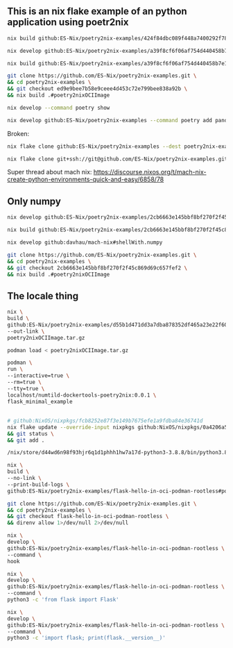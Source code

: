 ## This is an nix flake example of an python application using poetr2nix 


```bash
nix build github:ES-Nix/poetry2nix-examples/424f84dbc089f448a7400292f78b903e44c7f074#poetry2nixOCIImage
```

```bash
nix develop github:ES-Nix/poetry2nix-examples/a39f8cf6f06af754d440458b7e192e49c95795bb
```

```bash
nix build github:ES-Nix/poetry2nix-examples/a39f8cf6f06af754d440458b7e192e49c95795bb#poetry2nixOCIImage
```

```bash
git clone https://github.com/ES-Nix/poetry2nix-examples.git \
&& cd poetry2nix-examples \
&& git checkout ed9e9bee7b58e9ceee4d453c72e799bee838a92b \
&& nix build .#poetry2nixOCIImage
```

```bash
nix develop --command poetry show
```

```bash
nix develop github:ES-Nix/poetry2nix-examples --command poetry add pandas
```

Broken:
```bash
nix flake clone github:ES-Nix/poetry2nix-examples --dest poetry2nix-examples
```

```bash
nix flake clone git+ssh://git@github.com/ES-Nix/poetry2nix-examples.git --dest poetry2nix-examples
```

Super thread about mach nix:
https://discourse.nixos.org/t/mach-nix-create-python-environments-quick-and-easy/6858/78

## Only numpy

```bash
nix develop github:ES-Nix/poetry2nix-examples/2cb6663e145bbf8bf270f2f45c869d69c657fef2
```

```bash
nix build github:ES-Nix/poetry2nix-examples/2cb6663e145bbf8bf270f2f45c869d69c657fef2#poetry2nixOCIImage
```

```bash
nix develop github:davhau/mach-nix#shellWith.numpy
```

```bash
git clone https://github.com/ES-Nix/poetry2nix-examples.git \
&& cd poetry2nix-examples \
&& git checkout 2cb6663e145bbf8bf270f2f45c869d69c657fef2 \
&& nix build .#poetry2nixOCIImage
```

## The locale thing

```bash
nix \
build \
github:ES-Nix/poetry2nix-examples/d55b1d471dd3a7dba878352df465a23e22f60101#poetry2nixOCIImage \
--out-link \
poetry2nixOCIImage.tar.gz

podman load < poetry2nixOCIImage.tar.gz

podman \
run \
--interactive=true \
--rm=true \
--tty=true \
localhost/numtild-dockertools-poetry2nix:0.0.1 \
flask_minimal_example
```


## 

```bash
# github:NixOS/nixpkgs/fcb8252e87f3e149b7675efe1a9fdba84e36741d
nix flake update --override-input nixpkgs github:NixOS/nixpkgs/0a4206a51b386e5cda731e8ac78d76ad924c7125 \
&& git status \
&& git add .
```

```bash
/nix/store/d44wd6n98f93hjr6q1d1phhh1hw7a17d-python3-3.8.8/bin/python3.8: /nix/store/1jn6apz0fa9h9x7rl3v6vwiymwnjznwv-glibc-2.32-40/lib/libc.so.6: version `GLIBC_2.34' not found (required by /nix/store/mdck89nsfisflwjv6xv8ydj7dj0sj2pn-gcc-11.3.0-lib/lib/libgcc_s.so.1)
```


```bash
nix \
build \
--no-link \
--print-build-logs \
github:ES-Nix/poetry2nix-examples/flask-hello-in-oci-podman-rootless#poetry2nixOCIImage
```


```bash
git clone https://github.com/ES-Nix/poetry2nix-examples.git \
&& cd poetry2nix-examples \
&& git checkout flask-hello-in-oci-podman-rootless \
&& direnv allow 1>/dev/null 2>/dev/null
```


```bash
nix \
develop \
github:ES-Nix/poetry2nix-examples/flask-hello-in-oci-podman-rootless \
--command \
hook
```

```bash
nix \
develop \
github:ES-Nix/poetry2nix-examples/flask-hello-in-oci-podman-rootless \
--command \
python3 -c 'from flask import Flask'
```


```bash
nix \
develop \
github:ES-Nix/poetry2nix-examples/flask-hello-in-oci-podman-rootless \
--command \
python3 -c 'import flask; print(flask.__version__)'
```
